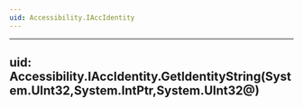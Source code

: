 ```yaml
---
uid: Accessibility.IAccIdentity
---
```


---
uid: Accessibility.IAccIdentity.GetIdentityString(System.UInt32,System.IntPtr,System.UInt32@)
---
